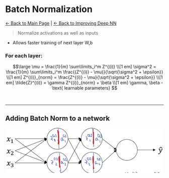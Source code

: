 # Batch Normalization
[← Back to Main Page](../../../README.md) | [← Back to Improving Deep NN](../README.md)

> Normalize activations as well as inputs
- Allows faster training of next layer W,b

### For each layer:

$$\large \mu = \frac{1}{m} \sum\limits_i^m Z^{(i)} \\[1 em]
\sigma^2 = \frac{1}{m} \sum\limits_i^m \frac{(Z^{(i)} - \mu)}{\sqrt{\sigma^2 + \epsilon}} \\[1 em]
Z^{(i)}_{norm} = \frac{Z^{(i)} - \mu}{\sqrt{\sigma^2 + \epsilon}} \\[1 em]
\tilde{Z}^{(i)} = \gamma Z^{(i)}_{norm} + \beta \\[1 em]
 \gamma, \beta - \text{ learnable parameters}
$$

<br>
<hr>

## Adding Batch Norm to a network
<img src="images/bn_net.png" width=750>

